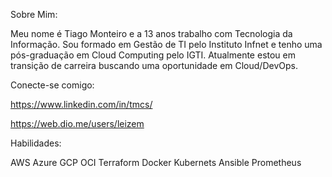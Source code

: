 Sobre Mim:

Meu nome é Tiago Monteiro e a 13 anos trabalho com Tecnologia da Informação. Sou formado em Gestão de TI pelo Instituto Infnet e tenho uma pós-graduação em Cloud Computing pelo IGTI. Atualmente estou em transição de carreira buscando uma oportunidade em Cloud/DevOps.

Conecte-se comigo:

https://www.linkedin.com/in/tmcs/

https://web.dio.me/users/leizem

Habilidades:

AWS Azure GCP OCI Terraform Docker Kubernets Ansible Prometheus